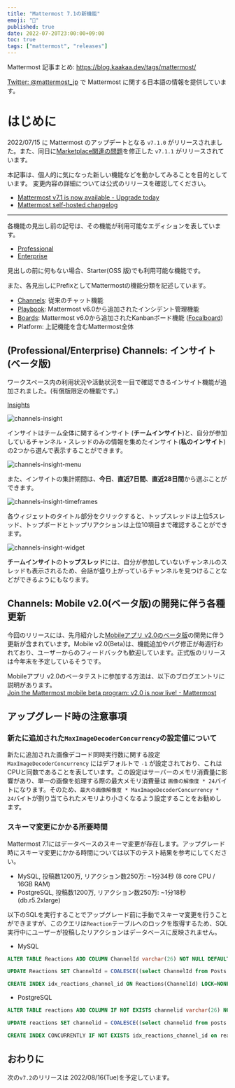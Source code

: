 ```yaml
---
title: "Mattermost 7.1の新機能"
emoji: "🎉"
published: true
date: 2022-07-20T23:00:00+09:00
toc: true
tags: ["mattermost", "releases"]
---
```


Mattermost 記事まとめ: https://blog.kaakaa.dev/tags/mattermost/

[Twitter: @mattermost_jp](https://twitter.com/mattermost_jp) で Mattermost に関する日本語の情報を提供しています。

# はじめに

2022/07/15 に Mattermost のアップデートとなる `v7.1.0` がリリースされました。また、同日に[Marketplace関連の問題](https://mattermost.atlassian.net/browse/MM-45731)を修正した `v7.1.1` がリリースされています。  

本記事は、個人的に気になった新しい機能などを動かしてみることを目的としています。
変更内容の詳細については公式のリリースを確認してください。

- [Mattermost v7\.1 is now available \- Upgrade today](https://mattermost.com/blog/mattermost-v7-1-is-now-available/)
- [Mattermost self\-hosted changelog](https://docs.mattermost.com/install/self-managed-changelog.html#release-v7-1--extended-support-release)

---

各機能の見出し前の記号は、その機能が利用可能なエディションを表しています。

- [Professional](https://mattermost.com/pricing/)
- [Enterprise](https://mattermost.com/pricing/)

見出しの前に何もない場合、Starter(OSS 版)でも利用可能な機能です。

また、各見出しにPrefixとしてMattermostの機能分類を記述しています。

- [Channels](https://docs.mattermost.com/guides/channels.html): 従来のチャット機能
- [Playbook](https://docs.mattermost.com/guides/playbooks.html): Mattermost v6.0から追加されたインシデント管理機能
- [Boards](https://docs.mattermost.com/guides/boards.html): Mattermost v6.0から追加されたKanbanボード機能 ([Focalboard](https://www.focalboard.com/))
- Platform: 上記機能を含むMattermost全体

## (Professional/Enterprise) Channels: インサイト (ベータ版)

ワークスペース内の利用状況や活動状況を一目で確認できるインサイト機能が追加されました。(有償版限定の機能です。)

[Insights](https://docs.mattermost.com/welcome/insights.html)

![channels-insight](https://blog.kaakaa.dev/images/posts/mattermost/releases-7.1/channels-insight.png)

インサイトはチーム全体に関するインサイト (**チームインサイト**)と、自分が参加しているチャンネル・スレッドのみの情報を集めたインサイト(**私のインサイト**)の2つから選んで表示することができます。

![channels-insight-menu](https://blog.kaakaa.dev/images/posts/mattermost/releases-7.1/channels-insight-menu.png)

また、インサイトの集計期間は、**今日**、**直近7日間**、**直近28日間**から選ぶことができます。

![channels-insight-timeframes](https://blog.kaakaa.dev/images/posts/mattermost/releases-7.1/channels-insight-timeframes.png)

各ウィジェットのタイトル部分をクリックすると、トップスレッドは上位5スレッド、トップボードとトップリアクションは上位10項目まで確認することができます。

![channels-insight-widget](https://blog.kaakaa.dev/images/posts/mattermost/releases-7.1/channels-insight-widget.png)

**チームインサイト**の**トップスレッド**には、自分が参加していないチャンネルのスレッドも表示されるため、会話が盛り上がっているチャンネルを見つけることなどができるようにもなります。

## Channels: Mobile v2.0(ベータ版)の開発に伴う各種更新

今回のリリースには、先月紹介した[Mobileアプリ v2.0のベータ版](https://blog.kaakaa.dev/post/mattermost/releases-7.0/#channels-mobile-v20-beta)の開発に伴う更新が含まれています。Mobile v2.0(Beta)は、機能追加やバグ修正が毎週行われており、ユーザーからのフィードバックも歓迎しています。正式版のリリースは今年末を予定しているそうです。

Mobileアプリ v2.0のベータテストに参加する方法は、以下のブログエントリに説明があります。  
[Join the Mattermost mobile beta program: v2\.0 is now live\! \- Mattermost](https://mattermost.com/blog/mobile-beta-program-v2/)


## アップグレード時の注意事項

### 新たに追加された`MaxImageDecoderConcurrency`の設定値について

新たに追加された画像デコード同時実行数に関する設定 `MaxImageDecoderConcurrency` にはデフォルトで `-1` が設定されており、これはCPUと同数であることを表しています。この設定はサーバーのメモリ消費量に影響があり、単一の画像を処理する際の最大メモリ消費量は `画像の解像度 * 24`バイトになります。そのため、`最大の画像解像度 * MaxImageDecoderConcurrency * 24`バイトが割り当てられたメモリより小さくなるよう設定することをお勧めします。

### スキーマ変更にかかる所要時間

Mattermost 7.1にはデータベースのスキーマ変更が存在します。アップグレード時にスキーマ変更にかかる時間については以下のテスト結果を参考にしてください。

* MySQL, 投稿数1200万, リアクション数250万: ~1分34秒 (8 core CPU / 16GB RAM)
* PostgreSQL, 投稿数1200万, リアクション数250万: ~1分18秒 (db.r5.2xlarge)

以下のSQLを実行することでアップグレード前に手動でスキーマ変更を行うことができますが、このクエリは`Reaction`テーブルへのロックを取得するため、SQL実行中にユーザーが投稿したリアクションはデータベースに反映されません。

* MySQL

```sql
ALTER TABLE Reactions ADD COLUMN ChannelId varchar(26) NOT NULL DEFAULT "";

UPDATE Reactions SET ChannelId = COALESCE((select ChannelId from Posts where Posts.Id = Reactions.PostId), '') WHERE ChannelId="";

CREATE INDEX idx_reactions_channel_id ON Reactions(ChannelId) LOCK=NONE;
```

* PostgreSQL

```sql
ALTER TABLE reactions ADD COLUMN IF NOT EXISTS channelid varchar(26) NOT NULL DEFAULT '';

UPDATE reactions SET channelid = COALESCE((select channelid from posts where posts.id = reactions.postid), '') WHERE channelid='';

CREATE INDEX CONCURRENTLY IF NOT EXISTS idx_reactions_channel_id on reactions (channelid);
```

## おわりに
次の`v7.2`のリリースは 2022/08/16(Tue)を予定しています。

